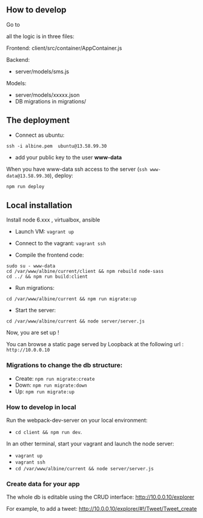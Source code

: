## How to develop

Go to

all the logic is in three files:

Frontend: client/src/container/AppContainer.js

Backend:
- server/models/sms.js

Models:
- server/models/xxxxx.json
- DB migrations in migrations/

## The deployment

- Connect as ubuntu:

`ssh -i albine.pem  ubuntu@13.58.99.30`

- add your public key to the user **www-data**

When you have www-data ssh access to the server (`ssh www-data@13.58.99.30`), deploy:

```bash
npm run deploy
```

## Local installation

Install node 6.xxx , virtualbox, ansible

- Launch VM: `vagrant up`

- Connect to the vagrant: `vagrant ssh`

- Compile the frontend code:
```
sudo su - www-data
cd /var/www/albine/current/client && npm rebuild node-sass
cd ../ && npm run build:client
```

- Run migrations:
```
cd /var/www/albine/current && npm run migrate:up
```

- Start the server:
```
cd /var/www/albine/current && node server/server.js
```

Now, you are set up !

You can browse a static page served by Loopback at the following url : `http://10.0.0.10`

### Migrations to change the db structure:

- Create: `npm run migrate:create`
- Down: `npm run migrate:down`
- Up: `npm run migrate:up`

### How to develop in local

Run the webpack-dev-server on your local environment:
 - `cd client && npm run dev`.

In an other terminal, start your vagrant and launch the node server:

- `vagrant up`
- `vagrant ssh`
- `cd /var/www/albine/current && node server/server.js`

### Create data for your app

The whole db is editable using the CRUD interface: http://10.0.0.10/explorer

For example, to add a tweet: http://10.0.0.10/explorer/#!/Tweet/Tweet_create

